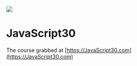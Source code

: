 ![](https://javascript30.com/images/JS3-social-share.png)

# JavaScript30

The course grabbed at [https://JavaScript30.com](https://JavaScript30.com)
